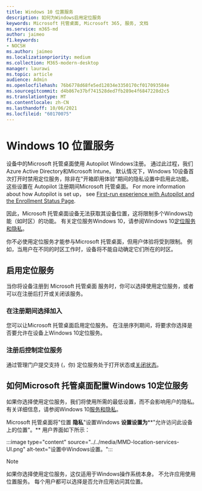 ```yaml
---
title: Windows 10 位置服务
description: 如何为Windows启用定位服务
keywords: Microsoft 托管桌面, Microsoft 365, 服务, 文档
ms.service: m365-md
author: jaimeo
f1.keywords:
- NOCSH
ms.author: jaimeo
ms.localizationpriority: medium
ms.collection: M365-modern-desktop
manager: laurawi
ms.topic: article
audience: Admin
ms.openlocfilehash: 76b6778d68fe5ed12034e3350170cf017093584e
ms.sourcegitcommit: d4b867e37bf741528ded7fb289e4f6847228d2c5
ms.translationtype: MT
ms.contentlocale: zh-CN
ms.lasthandoff: 10/06/2021
ms.locfileid: "60170075"
---
```

# <a name="windows-10-location-service"></a>Windows 10 位置服务

设备中的Microsoft 托管桌面使用 Autopilot Windows注册。 通过此过程，我们Azure Active Directory和Microsoft Intune。 默认情况下，Windows 10设备首次打开时禁用定位服务，除非在"开箱即用体验"期间的隐私设置中启用此功能。 这些设置在 Autopilot 注册期间Microsoft 托管桌面。 For more information about how Autopilot is set up， see [First-run experience with Autopilot and the Enrollment Status Page](esp-first-run.md).

因此，Microsoft 托管桌面设备无法获取其设备位置，这将限制多个Windows功能（如时区）的功能。 有关定位服务Windows 10，请参阅Windows 10[定位服务和隐私](https://support.microsoft.com/windows/windows-10-location-service-and-privacy-3a8eee0a-5b0b-dc07-eede-2a5ca1c49088)。

你不必使用定位服务才能参与Microsoft 托管桌面，但用户体验将受到限制。 例如，当用户在不同的时区工作时，设备将不能自动确定它们所在的时区。

## <a name="enable-the-location-service"></a>启用定位服务

当你将设备注册到 Microsoft 托管桌面 服务时，你可以选择使用定位服务，或者可以在注册后打开或关闭该服务。

### <a name="opt-in-during-enrollment"></a>在注册期间选择加入

您可以让Microsoft 托管桌面启用定位服务。 在注册序列期间，将要求你选择是否要允许在设备上Windows 10定位服务。

### <a name="control-the-location-service-after-enrollment"></a>注册后控制定位服务

通过管理门户提交支持 (，你) 定位服务处于打开状态或[关闭状态](access-admin-portal.md)。 [](../working-with-managed-desktop/admin-support.md)

## <a name="how-microsoft-managed-desktop-configures-the-windows-10-location-service"></a>如何Microsoft 托管桌面配置Windows 10定位服务

如果你选择使用定位服务，我们将使用所需的最低设置，而不会影响用户的隐私。 有关详细信息，请参阅Windows 10[服务和隐私](https://support.microsoft.com/windows/windows-10-location-service-and-privacy-3a8eee0a-5b0b-dc07-eede-2a5ca1c49088)。

Microsoft 托管桌面将"位置 **隐私**"设置Windows **设置设置为****"允许访问此设备上的位置"。** 用户界面如下所示：

 :::image type="content" source="../../media/MMD-location-services-UI.png" alt-text="设置中Windows设置。":::

> [!NOTE]
> 如果你选择使用定位服务，这仅适用于Windows操作系统本身。 不允许应用使用位置服务。 每个用户都可以选择是否允许应用访问其位置。